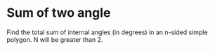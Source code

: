 # Sum of two angle 
Find the total sum of internal angles (in degrees) in an n-sided simple polygon. N will be greater than 2.


